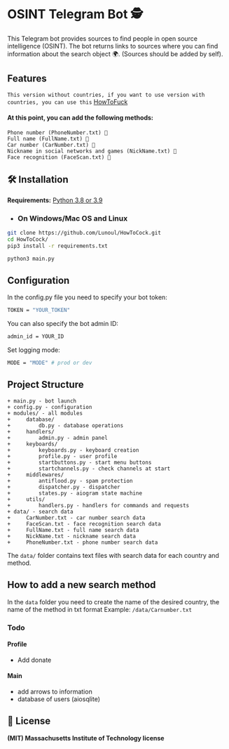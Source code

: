 # OSINT Telegram Bot 🕵️

This Telegram bot provides sources to find people in open source intelligence (OSINT).
The bot returns links to sources where you can find information about the search object 🌍. (Sources should be added by self).


## Features
```This version without countries, if you want to use version with countries, you can use this``` [HowToFuck](https://github.com/Lunoul/HowToFuck)
#### At this point, you can add the following methods:
    Phone number (PhoneNumber.txt) 📱
    Full name (FullName.txt) 👤
    Car number (CarNumber.txt) 🚗
    Nickname in social networks and games (NickName.txt) 👾
    Face recognition (FaceScan.txt) 🧑



## 🛠️ Installation
**Requirements:** [Python 3.8 or 3.9](https://www.python.org/downloads/release/python-3913/)<br>

+ ### On Windows/Mac OS and Linux

```bash
git clone https://github.com/Lunoul/HowToCock.git
cd HowToCock/
pip3 install -r requirements.txt

python3 main.py
```

## Configuration

In the config.py file you need to specify your bot token:
```bash
TOKEN = "YOUR_TOKEN"
```
You can also specify the bot admin ID:
```bash
admin_id = YOUR_ID
```
Set logging mode:
```bash
MODE = "MODE" # prod or dev
```

## Project Structure
```
+ main.py - bot launch
+ config.py - configuration
+ modules/ - all modules
+     database/
+         db.py - database operations
+     handlers/
+         admin.py - admin panel
+     keyboards/
+         keyboards.py - keyboard creation
+         profile.py - user profile
+         startbuttons.py - start menu buttons
+         startchannels.py - check channels at start
+     middlewares/
+         antiflood.py - spam protection
+         dispatcher.py - dispatcher
+         states.py - aiogram state machine
+     utils/
+         handlers.py - handlers for commands and requests
+ data/ - search data
+     CarNumber.txt - car number search data
+     FaceScan.txt - face recognition search data
+     FullName.txt - full name search data
+     NickName.txt - nickname search data
+     PhoneNumber.txt - phone number search data

```

The `data/` folder contains text files with search data for each country and method.

## How to add a new search method
In the `data` folder you need to create the name of the desired country, the name of the method in txt format
Example: `/data/Carnumber.txt`


### Todo

#### Profile
+ Add donate

#### Main
+ add arrows to information
+ database of users (aiosqlite)

## 📝 License

**(MIT) Massachusetts Institute of Technology license**


